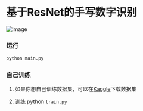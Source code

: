 # 基于ResNet的手写数字识别
![image](https://github.com/tansen87/handwrittenSymbolRecognition/assets/98570790/f295e5e7-27c0-45fc-b981-14006e7be686)

### 运行
```bash
python main.py
```

### 自己训练
1. 如果你想自己训练数据集，可以在[Kaggle](https://www.kaggle.com/xainano/handwrittenmathsymbols)下载数据集

2. 训练 python `train.py`
